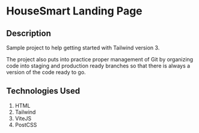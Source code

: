 # HouseSmart Landing Page

## Description

Sample project to help getting started with Tailwind version 3.

The project also puts into practice proper management of Git by organizing code into staging and production ready branches so that there is always a version of the code ready to go.

## Technologies Used

1. HTML
2. Tailwind
3. ViteJS
4. PostCSS
